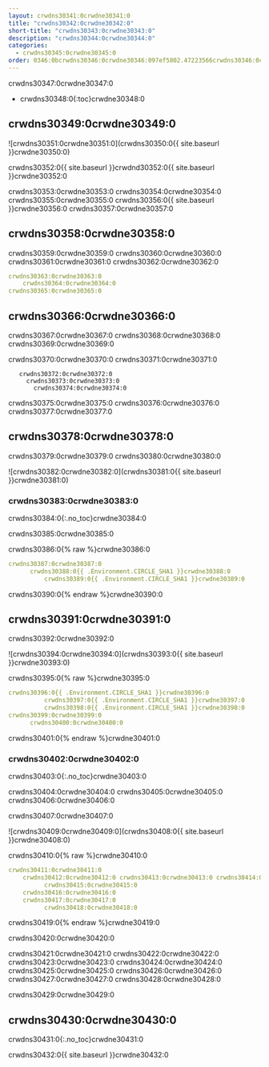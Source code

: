 ```yaml
---
layout: crwdns30341:0crwdne30341:0
title: "crwdns30342:0crwdne30342:0"
short-title: "crwdns30343:0crwdne30343:0"
description: "crwdns30344:0crwdne30344:0"
categories:
  - crwdns30345:0crwdne30345:0
order: 0346:0bcrwdns30346:0crwdne30346:097ef5802.47223566crwdns30346:0crwdne30346:0
---
```

crwdns30347:0crwdne30347:0

* crwdns30348:0{:toc}crwdne30348:0

## crwdns30349:0crwdne30349:0

![crwdns30351:0crwdne30351:0](crwdns30350:0{{ site.baseurl }}crwdne30350:0)

crwdns30352:0{{ site.baseurl }}crwdnd30352:0{{ site.baseurl }}crwdne30352:0

crwdns30353:0crwdne30353:0 crwdns30354:0crwdne30354:0 crwdns30355:0crwdne30355:0 crwdns30356:0{{ site.baseurl }}crwdne30356:0 crwdns30357:0crwdne30357:0

## crwdns30358:0crwdne30358:0

crwdns30359:0crwdne30359:0 crwdns30360:0crwdne30360:0 crwdns30361:0crwdne30361:0 crwdns30362:0crwdne30362:0

```yaml
crwdns30363:0crwdne30363:0
    crwdns30364:0crwdne30364:0
crwdns30365:0crwdne30365:0          
```

## crwdns30366:0crwdne30366:0

crwdns30367:0crwdne30367:0 crwdns30368:0crwdne30368:0 crwdns30369:0crwdne30369:0

crwdns30370:0crwdne30370:0 crwdns30371:0crwdne30371:0

       crwdns30372:0crwdne30372:0
         crwdns30373:0crwdne30373:0
           crwdns30374:0crwdne30374:0
    

crwdns30375:0crwdne30375:0 crwdns30376:0crwdne30376:0 crwdns30377:0crwdne30377:0

## crwdns30378:0crwdne30378:0

crwdns30379:0crwdne30379:0 crwdns30380:0crwdne30380:0

![crwdns30382:0crwdne30382:0](crwdns30381:0{{ site.baseurl }}crwdne30381:0)

### crwdns30383:0crwdne30383:0

crwdns30384:0{:.no_toc}crwdne30384:0

crwdns30385:0crwdne30385:0

crwdns30386:0{% raw %}crwdne30386:0

```yaml
crwdns30387:0crwdne30387:0
      crwdns30388:0{{ .Environment.CIRCLE_SHA1 }}crwdne30388:0
          crwdns30389:0{{ .Environment.CIRCLE_SHA1 }}crwdne30389:0       
```

crwdns30390:0{% endraw %}crwdne30390:0

## crwdns30391:0crwdne30391:0

crwdns30392:0crwdne30392:0

![crwdns30394:0crwdne30394:0](crwdns30393:0{{ site.baseurl }}crwdne30393:0)

crwdns30395:0{% raw %}crwdne30395:0

```yaml
crwdns30396:0{{ .Environment.CIRCLE_SHA1 }}crwdne30396:0
          crwdns30397:0{{ .Environment.CIRCLE_SHA1 }}crwdne30397:0
          crwdns30398:0{{ .Environment.CIRCLE_SHA1 }}crwdne30398:0                          
crwdns30399:0crwdne30399:0
      crwdns30400:0crwdne30400:0
```

crwdns30401:0{% endraw %}crwdne30401:0

### crwdns30402:0crwdne30402:0

crwdns30403:0{:.no_toc}crwdne30403:0

crwdns30404:0crwdne30404:0 crwdns30405:0crwdne30405:0 crwdns30406:0crwdne30406:0

crwdns30407:0crwdne30407:0

![crwdns30409:0crwdne30409:0](crwdns30408:0{{ site.baseurl }}crwdne30408:0)

crwdns30410:0{% raw %}crwdne30410:0

```yaml
crwdns30411:0crwdne30411:0   
    crwdns30412:0crwdne30412:0 crwdns30413:0crwdne30413:0 crwdns30414:0crwdne30414:0
          crwdns30415:0crwdne30415:0
    crwdns30416:0crwdne30416:0
    crwdns30417:0crwdne30417:0
          crwdns30418:0crwdne30418:0
```

crwdns30419:0{% endraw %}crwdne30419:0

crwdns30420:0crwdne30420:0

crwdns30421:0crwdne30421:0 crwdns30422:0crwdne30422:0 crwdns30423:0crwdne30423:0 crwdns30424:0crwdne30424:0 crwdns30425:0crwdne30425:0 crwdns30426:0crwdne30426:0 crwdns30427:0crwdne30427:0 crwdns30428:0crwdne30428:0

crwdns30429:0crwdne30429:0

## crwdns30430:0crwdne30430:0

crwdns30431:0{:.no_toc}crwdne30431:0

crwdns30432:0{{ site.baseurl }}crwdne30432:0